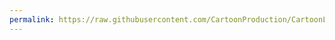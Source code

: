 ```yaml
---
permalink: https://raw.githubusercontent.com/CartoonProduction/CartoonLove.Website/main/build/cartoonlovepangkung.canary_v2.0.1_%20beta_canary_132202.rar
---
```


